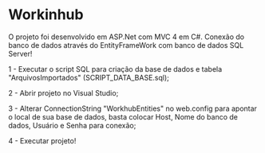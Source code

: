 # Workinhub

O projeto foi desenvolvido em ASP.Net com MVC 4 em C#.
Conexão do banco de dados através do EntityFrameWork com banco de dados SQL Server!

1 - Executar o script SQL para criação da base de dados e tabela "ArquivosImportados" (SCRIPT_DATA_BASE.sql); 

2 - Abrir projeto no Visual Studio;

3 - Alterar ConnectionString "WorkhubEntities" no web.config para apontar o local de sua base de dados, basta colocar Host, Nome do banco de dados, Usuário e Senha para conexão;

4 - Executar projeto!
